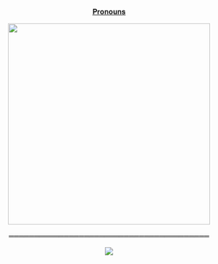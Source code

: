 <p align="center">
  <a href="https://en.pronouns.page/@wintersoldi3er">𝐏𝐫𝐨𝐧𝐨𝐮𝐧𝐬 </a>

<p align="center">
  <img src="https://files.catbox.moe/2ztppc.webp" width="400" />
</p>

<p align="center">
  ════════════════════════════════════════
</p>

<p align="center">
  <img src="https://komarev.com/ghpvc/?username=WINTERSOLDI3ER-username&color=a6a6a6&style=plastic&label=🦾&abreviated=true">
</p>
